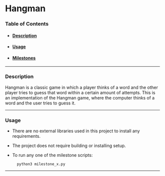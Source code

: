 # Hangman
### Table of Contents
* #### [Description](#description)
* #### [Usage](#usage)
* #### [Milestones](#milestones)
___
### Description
Hangman is a classic game in which a player thinks of a word and the other player tries to guess that word within a certain amount of attempts. This is an implementation of the Hangman game, where the computer thinks of a word and the user tries to guess it.
___
### Usage

* There are no external libraries used in this project to install any requirements.
* The project does not require building or installing setup.
* To run any one of the milestone scripts:

        python3 milestone_x.py 
---